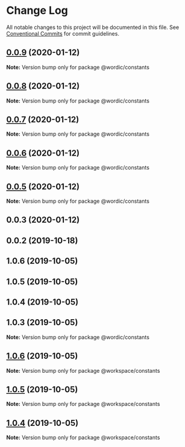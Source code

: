 # Change Log

All notable changes to this project will be documented in this file.
See [Conventional Commits](https://conventionalcommits.org) for commit guidelines.

## [0.0.9](https://github.com/shakogegia/wordic/compare/@wordic/constants@0.0.8...@wordic/constants@0.0.9) (2020-01-12)

**Note:** Version bump only for package @wordic/constants

## [0.0.8](https://github.com/shakogegia/wordic/compare/@wordic/constants@0.0.7...@wordic/constants@0.0.8) (2020-01-12)

**Note:** Version bump only for package @wordic/constants

## [0.0.7](https://github.com/shakogegia/wordic/compare/@wordic/constants@0.0.6...@wordic/constants@0.0.7) (2020-01-12)

**Note:** Version bump only for package @wordic/constants

## [0.0.6](https://github.com/shakogegia/wordic/compare/@wordic/constants@0.0.5...@wordic/constants@0.0.6) (2020-01-12)

**Note:** Version bump only for package @wordic/constants

## [0.0.5](https://github.com/shakogegia/wordic/compare/@wordic/constants@0.0.4...@wordic/constants@0.0.5) (2020-01-12)

**Note:** Version bump only for package @wordic/constants

## 0.0.3 (2020-01-12)

## 0.0.2 (2019-10-18)

## 1.0.6 (2019-10-05)

## 1.0.5 (2019-10-05)

## 1.0.4 (2019-10-05)

## 1.0.3 (2019-10-05)

**Note:** Version bump only for package @wordic/constants

## [1.0.6](https://github.com/shakogegia/mern-monorepo-boilerplate/compare/v1.0.5...v1.0.6) (2019-10-05)

**Note:** Version bump only for package @workspace/constants

## [1.0.5](https://github.com/shakogegia/mern-monorepo-boilerplate/compare/v1.0.4...v1.0.5) (2019-10-05)

**Note:** Version bump only for package @workspace/constants

## [1.0.4](https://github.com/shakogegia/mern-monorepo-boilerplate/compare/v1.0.3...v1.0.4) (2019-10-05)

**Note:** Version bump only for package @workspace/constants

